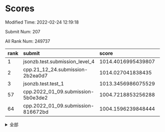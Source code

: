 # Scores

Modified Time: 2022-02-24 12:19:18

Submit Num: 207

All Rank Num: 249737

| rank |               submit               |       score        |       sigma        | pk_num |
| :--- | :--------------------------------- | :----------------- | :----------------- | :----- |
| 1    | jsonzb.test.submission_level_4     | 1014.4016995439807 | 0.8315202111898015 | 4827   |
| 2    | cpp.21_12_24.submission-2b2ea0d7   | 1014.027041838435  | 0.82179328180623   | 4825   |
| 3    | jsonzb.test.test_1                 | 1013.3456986075529 | 0.8031591640339619 | 4824   |
| 57   | cpp.2022_01_09.submission-5b0e3de2 | 1004.7218853256288 | 0.712807984259285  | 4823   |
| 64   | cpp.2022_01_09.submission-816672bd | 1004.1596239848444 | 0.7156099698852904 | 4826   |


<details>
<summary>全部</summary>

| rank |                 submit                 |       score        |       sigma        | pk_num |
| :--- | :------------------------------------- | :----------------- | :----------------- | :----- |
| 1    | jsonzb.test.submission_level_4         | 1014.4016995439807 | 0.8315202111898015 | 4827   |
| 2    | cpp.21_12_24.submission-2b2ea0d7       | 1014.027041838435  | 0.82179328180623   | 4825   |
| 3    | jsonzb.test.test_1                     | 1013.3456986075529 | 0.8031591640339619 | 4824   |
| 4    | gobigger.level_3.submission_level_3_39 | 1012.0961355252751 | 0.7951429985440841 | 4824   |
| 5    | gobigger.level_3.submission_level_3_25 | 1011.5905076951738 | 0.7664991174123172 | 4821   |
| 6    | gobigger.level_3.submission_level_3_41 | 1011.0709627440281 | 0.7881109249837635 | 4827   |
| 7    | gobigger.level_3.submission_level_3_1  | 1010.9053167086608 | 0.766828275398284  | 4828   |
| 8    | gobigger.level_3.submission_level_3_15 | 1010.7265407395196 | 0.7752779712758394 | 4826   |
| 9    | gobigger.level_3.submission_level_3_7  | 1010.7220964473438 | 0.7719785209187972 | 4828   |
| 10   | gobigger.level_3.submission_level_3_30 | 1010.5117604616397 | 0.7591125198513196 | 4825   |
| 11   | gobigger.level_3.submission_level_3_32 | 1010.4933683331777 | 0.7730654339862804 | 4821   |
| 12   | gobigger.level_3.submission_level_3_16 | 1010.4145191475252 | 0.7626592826019299 | 4826   |
| 13   | gobigger.level_3.submission_level_3_42 | 1010.4069792188487 | 0.7580290502261705 | 4828   |
| 14   | gobigger.level_3.submission_level_3_43 | 1010.3722275831788 | 0.759124707101698  | 4827   |
| 15   | gobigger.level_3.submission_level_3_2  | 1010.3591163520174 | 0.7686145718413115 | 4824   |
| 16   | gobigger.level_3.submission_level_3_37 | 1010.2741015679494 | 0.7701910784319067 | 4826   |
| 17   | gobigger.level_3.submission_level_3_26 | 1010.2701251345129 | 0.7843843451646432 | 4822   |
| 18   | gobigger.level_3.submission_level_3_23 | 1010.2449496135187 | 0.7585699958396853 | 4824   |
| 19   | gobigger.level_3.submission_level_3_33 | 1010.221166834583  | 0.7446466331874895 | 4821   |
| 20   | gobigger.level_3.submission_level_3_20 | 1010.2126492497331 | 0.7436173457104813 | 4828   |
| 21   | gobigger.level_3.submission_level_3_11 | 1010.1914740739608 | 0.7737290578195204 | 4828   |
| 22   | gobigger.level_3.submission_level_3_45 | 1010.1473215910771 | 0.7454621053065931 | 4822   |
| 23   | gobigger.level_3.submission_level_3_0  | 1010.14209234409   | 0.7491615531441606 | 4824   |
| 24   | gobigger.level_3.submission_level_3_35 | 1010.1406222990328 | 0.7694461080636421 | 4834   |
| 25   | gobigger.level_3.submission_level_3_17 | 1009.906320103474  | 0.7406429662239216 | 4830   |
| 26   | gobigger.level_3.submission_level_3_38 | 1009.9045432312817 | 0.7602389718184632 | 4824   |
| 27   | gobigger.level_3.submission_level_3_28 | 1009.8728651404759 | 0.7590725399146361 | 4825   |
| 28   | gobigger.level_3.submission_level_3_9  | 1009.8568023778049 | 0.7688868919107462 | 4826   |
| 29   | gobigger.level_3.submission_level_3_6  | 1009.830532139351  | 0.7483527389520704 | 4830   |
| 30   | gobigger.level_3.submission_level_3_3  | 1009.8181156789935 | 0.7757431917616996 | 4829   |
| 31   | gobigger.level_3.submission_level_3_27 | 1009.6832891471689 | 0.7577703472321127 | 4827   |
| 32   | gobigger.level_3.submission_level_3_49 | 1009.6740659117455 | 0.7501386372760976 | 4822   |
| 33   | gobigger.level_3.submission_level_3_8  | 1009.6426342926679 | 0.7498336081864129 | 4826   |
| 34   | gobigger.level_3.submission_level_3_24 | 1009.6410377635797 | 0.7807167865161381 | 4827   |
| 35   | gobigger.level_3.submission_level_3_21 | 1009.6241786755771 | 0.742274482399396  | 4829   |
| 36   | gobigger.level_3.submission_level_3_48 | 1009.623735861325  | 0.7665338578420585 | 4826   |
| 37   | gobigger.level_3.submission_level_3_12 | 1009.5915667790315 | 0.770048216172102  | 4825   |
| 38   | gobigger.level_3.submission_level_3_13 | 1009.5759220671615 | 0.7338355374396185 | 4826   |
| 39   | gobigger.level_3.submission_level_3_19 | 1009.5569386419485 | 0.7641787148672914 | 4825   |
| 40   | gobigger.level_3.submission_level_3_40 | 1009.5143599032009 | 0.7480711934258785 | 4827   |
| 41   | gobigger.level_3.submission_level_3_10 | 1009.4897285587673 | 0.768284330699324  | 4826   |
| 42   | gobigger.level_3.submission_level_3_34 | 1009.4777554490179 | 0.7514459081026115 | 4823   |
| 43   | gobigger.level_3.submission_level_3_46 | 1009.4667508330108 | 0.751291107395841  | 4831   |
| 44   | gobigger.level_3.submission_level_3_14 | 1009.465162028079  | 0.7583383719527075 | 4826   |
| 45   | gobigger.level_3.submission_level_3_36 | 1009.462241226108  | 0.7471746274838578 | 4826   |
| 46   | gobigger.level_3.submission_level_3_47 | 1009.3929072395739 | 0.7703510184047196 | 4828   |
| 47   | gobigger.level_3.submission_level_3_18 | 1009.3773262839983 | 0.7454972339613837 | 4825   |
| 48   | gobigger.level_3.submission_level_3_31 | 1009.0025220041723 | 0.7551039606629656 | 4828   |
| 49   | gobigger.level_3.submission_level_3_22 | 1008.8723035758021 | 0.744008144958603  | 4825   |
| 50   | gobigger.level_3.submission_level_3_4  | 1008.8493226227838 | 0.757245862404903  | 4823   |
| 51   | gobigger.level_3.submission_level_3_29 | 1008.8450728526557 | 0.7370605388923104 | 4826   |
| 52   | gobigger.level_3.submission_level_3_5  | 1008.8394107299349 | 0.7411798802887306 | 4825   |
| 53   | gobigger.level_3.submission_level_3_44 | 1007.8967740060654 | 0.7155892401453091 | 4825   |
| 54   | gobigger.level_1.submission_level_1_29 | 1006.059522524352  | 0.7322661085892029 | 4823   |
| 55   | gobigger.level_1.submission_level_1_23 | 1004.9078980843502 | 0.7259907608823782 | 4828   |
| 56   | gobigger.level_1.submission_level_1_27 | 1004.7580232294872 | 0.7221991728397552 | 4823   |
| 57   | cpp.2022_01_09.submission-5b0e3de2     | 1004.7218853256288 | 0.712807984259285  | 4823   |
| 58   | gobigger.level_1.submission_level_1_39 | 1004.4475394086945 | 0.7231665482669609 | 4824   |
| 59   | gobigger.level_1.submission_level_1_34 | 1004.4240430123522 | 0.7079073799840332 | 4822   |
| 60   | gobigger.level_1.submission_level_1_16 | 1004.4173171823246 | 0.7171361744957891 | 4824   |
| 61   | gobigger.level_1.submission_level_1_48 | 1004.2567272938059 | 0.7204757925286377 | 4825   |
| 62   | gobigger.level_1.submission_level_1_0  | 1004.2237967714323 | 0.7118554570555994 | 4824   |
| 63   | gobigger.level_1.submission_level_1_28 | 1004.1763925914362 | 0.7094834049875894 | 4825   |
| 64   | cpp.2022_01_09.submission-816672bd     | 1004.1596239848444 | 0.7156099698852904 | 4826   |
| 65   | gobigger.level_1.submission_level_1_13 | 1004.0941948180276 | 0.7318299234466185 | 4828   |
| 66   | gobigger.level_1.submission_level_1_18 | 1004.048974271629  | 0.719897518351807  | 4827   |
| 67   | gobigger.level_1.submission_level_1_14 | 1003.949673132097  | 0.7133964105164944 | 4829   |
| 68   | gobigger.level_1.submission_level_1_12 | 1003.8586360324941 | 0.7117070988644738 | 4830   |
| 69   | gobigger.level_1.submission_level_1_11 | 1003.704160485615  | 0.7198656204642038 | 4827   |
| 70   | gobigger.level_1.submission_level_1_46 | 1003.5830594038885 | 0.7158753131872261 | 4830   |
| 71   | gobigger.level_1.submission_level_1_32 | 1003.5729572203409 | 0.7268088681653518 | 4819   |
| 72   | gobigger.level_1.submission_level_1_10 | 1003.5349522874312 | 0.7033382069457108 | 4828   |
| 73   | gobigger.level_1.submission_level_1_2  | 1003.5088651743959 | 0.7153819857477405 | 4829   |
| 74   | gobigger.level_1.submission_level_1_25 | 1003.4301683743976 | 0.7163913367085722 | 4826   |
| 75   | gobigger.level_1.submission_level_1_1  | 1003.3765404163544 | 0.728085430063779  | 4827   |
| 76   | gobigger.level_1.submission_level_1_31 | 1003.3440426026641 | 0.7194611627241901 | 4819   |
| 77   | gobigger.level_1.submission_level_1_26 | 1003.2985177155387 | 0.7140247398931421 | 4827   |
| 78   | gobigger.level_1.submission_level_1_17 | 1003.2642311143065 | 0.7146028820166982 | 4824   |
| 79   | gobigger.level_1.submission_level_1_3  | 1003.2572938580283 | 0.7118884367993572 | 4827   |
| 80   | gobigger.level_1.submission_level_1_44 | 1003.2481299795971 | 0.7213876869275682 | 4827   |
| 81   | gobigger.level_1.submission_level_1_49 | 1003.1066057409694 | 0.7225039619421485 | 4828   |
| 82   | gobigger.level_1.submission_level_1_45 | 1003.072846403959  | 0.7176714850214996 | 4826   |
| 83   | gobigger.level_1.submission_level_1_36 | 1003.0059883393941 | 0.7059519064457407 | 4829   |
| 84   | gobigger.level_1.submission_level_1_43 | 1002.9263110071174 | 0.7198969335750267 | 4825   |
| 85   | gobigger.level_1.submission_level_1_4  | 1002.8701153410158 | 0.7076896854715852 | 4822   |
| 86   | gobigger.level_1.submission_level_1_21 | 1002.8448046369599 | 0.7285986741412286 | 4824   |
| 87   | gobigger.level_1.submission_level_1_7  | 1002.8372782656847 | 0.7067862034869032 | 4825   |
| 88   | gobigger.level_1.submission_level_1_6  | 1002.8267268112603 | 0.7175697985059365 | 4822   |
| 89   | gobigger.level_1.submission_level_1_35 | 1002.7935854437203 | 0.7186456232938201 | 4826   |
| 90   | gobigger.level_1.submission_level_1_15 | 1002.7140069022087 | 0.710469946805039  | 4821   |
| 91   | gobigger.level_1.submission_level_1_41 | 1002.6961228414134 | 0.7146260446604635 | 4824   |
| 92   | gobigger.level_1.submission_level_1_22 | 1002.618845702621  | 0.714547004692936  | 4827   |
| 93   | gobigger.level_1.submission_level_1_8  | 1002.6085729548282 | 0.70870589917262   | 4823   |
| 94   | gobigger.level_1.submission_level_1_38 | 1002.5671096799573 | 0.7113399776431756 | 4827   |
| 95   | gobigger.level_1.submission_level_1_42 | 1002.5391529144018 | 0.719342546825115  | 4831   |
| 96   | gobigger.level_1.submission_level_1_20 | 1002.4062279410224 | 0.7179286697036042 | 4826   |
| 97   | gobigger.level_1.submission_level_1_33 | 1002.3877101793154 | 0.711574210880665  | 4819   |
| 98   | gobigger.level_1.submission_level_1_47 | 1002.2528400862659 | 0.7165205208775288 | 4823   |
| 99   | gobigger.level_1.submission_level_1_5  | 1002.1084263200122 | 0.7094477482693771 | 4828   |
| 100  | gobigger.level_1.submission_level_1_19 | 1002.102681280842  | 0.7061303193840204 | 4827   |
| 101  | gobigger.level_1.submission_level_1_24 | 1002.0238840224563 | 0.7199733075026549 | 4829   |
| 102  | gobigger.level_1.submission_level_1_37 | 1001.9875135347452 | 0.7154887850077543 | 4822   |
| 103  | gobigger.level_1.submission_level_1_30 | 1001.9791097925744 | 0.7154161624345107 | 4830   |
| 104  | gobigger.level_1.submission_level_1_9  | 1001.6015031395265 | 0.7095914525802633 | 4827   |
| 105  | gobigger.level_1.submission_level_1_40 | 1001.5095551075534 | 0.7031441637909562 | 4821   |
| 106  | gobigger.random.submission_random_39   | 997.5043943817125  | 0.714208635456691  | 4827   |
| 107  | gobigger.random.submission_random_3    | 997.4934778800975  | 0.7066568821508291 | 4824   |
| 108  | gobigger.random.submission_random_41   | 997.2000031736433  | 0.7088968586462702 | 4827   |
| 109  | gobigger.random.submission_random_6    | 997.0374559351424  | 0.7069180630367757 | 4824   |
| 110  | gobigger.random.submission_random_30   | 996.8297984478608  | 0.7192072614205662 | 4827   |
| 111  | gobigger.random.submission_random_24   | 996.7844453521822  | 0.7033397768534931 | 4827   |
| 112  | gobigger.random.submission_random_5    | 996.6790252791587  | 0.6990772681427556 | 4819   |
| 113  | gobigger.random.submission_random_43   | 996.6454744231193  | 0.6957652448434517 | 4826   |
| 114  | gobigger.random.submission_random_42   | 996.5868543070588  | 0.6896772040630602 | 4828   |
| 115  | gobigger.random.submission_random_1    | 996.534056871396   | 0.7130186084450904 | 4828   |
| 116  | gobigger.random.submission_random_12   | 996.5196042834194  | 0.7121148047362156 | 4824   |
| 117  | gobigger.random.submission_random_16   | 996.4815122497896  | 0.7068093719935786 | 4824   |
| 118  | gobigger.random.submission_random_13   | 996.4431198959314  | 0.699759760423958  | 4826   |
| 119  | gobigger.random.submission_random_25   | 996.3131144359972  | 0.7229540318910138 | 4824   |
| 120  | gobigger.random.submission_random_37   | 996.3035929588268  | 0.7091969071985774 | 4825   |
| 121  | gobigger.random.submission_random_20   | 996.2776886500087  | 0.6973976492664    | 4828   |
| 122  | gobigger.random.submission_random_49   | 996.1975736542342  | 0.6970769653689558 | 4825   |
| 123  | gobigger.random.submission_random_9    | 996.1780175832564  | 0.7078218963478489 | 4824   |
| 124  | gobigger.random.submission_random_21   | 996.1778857074726  | 0.7076849391516401 | 4827   |
| 125  | gobigger.random.submission_random_36   | 996.1672465567888  | 0.7137222080735617 | 4829   |
| 126  | gobigger.random.submission_random_35   | 996.1026407622044  | 0.7203374613125624 | 4825   |
| 127  | gobigger.random.submission_random_18   | 996.0480458545226  | 0.7021118526204149 | 4832   |
| 128  | gobigger.random.submission_random_0    | 996.0354491403144  | 0.7092382725874828 | 4830   |
| 129  | gobigger.random.submission_random_19   | 995.9565914885762  | 0.718597486763781  | 4821   |
| 130  | gobigger.random.submission_random_27   | 995.914500133098   | 0.7101074659168674 | 4823   |
| 131  | gobigger.random.submission_random_22   | 995.9125843667015  | 0.7224459740244937 | 4826   |
| 132  | gobigger.random.submission_random_33   | 995.908012569723   | 0.7004395595795617 | 4823   |
| 133  | gobigger.random.submission_random_44   | 995.8789220414304  | 0.7140775793129072 | 4830   |
| 134  | gobigger.random.submission_random_17   | 995.8441098871349  | 0.7104818989703452 | 4826   |
| 135  | gobigger.random.submission_random_10   | 995.8347625499622  | 0.7004457580836846 | 4826   |
| 136  | gobigger.random.submission_random_7    | 995.8003108307918  | 0.7113878700012662 | 4827   |
| 137  | gobigger.random.submission_random_4    | 995.703899048262   | 0.7184024899698062 | 4828   |
| 138  | gobigger.random.submission_random_40   | 995.6851350995587  | 0.7099461856300777 | 4830   |
| 139  | gobigger.random.submission_random_29   | 995.6604774115214  | 0.713603353571097  | 4824   |
| 140  | gobigger.random.submission_random_2    | 995.6312609976019  | 0.7156644814718951 | 4828   |
| 141  | gobigger.random.submission_random_15   | 995.6239557412525  | 0.6974621569186019 | 4826   |
| 142  | gobigger.random.submission_random_14   | 995.5355634357724  | 0.7129431903121535 | 4826   |
| 143  | gobigger.random.submission_random_45   | 995.5256597025736  | 0.7171930188133437 | 4824   |
| 144  | gobigger.random.submission_random_28   | 995.4603733492116  | 0.7105791211107659 | 4824   |
| 145  | gobigger.random.submission_random_32   | 995.4305252680005  | 0.7045989579800083 | 4824   |
| 146  | gobigger.random.submission_random_48   | 995.4288053201377  | 0.7086913712998724 | 4826   |
| 147  | gobigger.random.submission_random_46   | 995.3193849879705  | 0.7156578970472063 | 4833   |
| 148  | gobigger.random.submission_random_26   | 995.2529371855766  | 0.7083606728251998 | 4822   |
| 149  | gobigger.random.submission_random_8    | 995.090081091594   | 0.7187980470106694 | 4822   |
| 150  | gobigger.random.submission_random_23   | 994.9548727877288  | 0.7075060943136285 | 4827   |
| 151  | gobigger.random.submission_random_38   | 994.8801719099606  | 0.7022133498594564 | 4823   |
| 152  | gobigger.random.submission_random_47   | 994.8562413143198  | 0.7147751007713057 | 4830   |
| 153  | gobigger.level_2.submission_level_2_4  | 994.843431987612   | 0.7188786762648145 | 4826   |
| 154  | gobigger.level_2.submission_level_2_39 | 994.7455595219446  | 0.726767740941299  | 4826   |
| 155  | gobigger.random.submission_random_11   | 994.6574717046135  | 0.7361891659337765 | 4830   |
| 156  | gobigger.random.submission_random_34   | 994.5095423734946  | 0.7084740057151496 | 4820   |
| 157  | gobigger.level_2.submission_level_2_48 | 993.8777563770188  | 0.724880366770763  | 4825   |
| 158  | gobigger.random.submission_random_31   | 993.8026922035335  | 0.7226295958855209 | 4826   |
| 159  | gobigger.level_2.submission_level_2_47 | 993.7058294374292  | 0.7363395515502807 | 4827   |
| 160  | gobigger.level_2.submission_level_2_19 | 993.6585677294132  | 0.7229003973650562 | 4827   |
| 161  | gobigger.level_2.submission_level_2_5  | 993.6034164916207  | 0.7240345388476194 | 4824   |
| 162  | gobigger.level_2.submission_level_2_32 | 993.3323069330071  | 0.7313722219915114 | 4824   |
| 163  | gobigger.level_2.submission_level_2_25 | 993.2336175150514  | 0.7416366647102585 | 4819   |
| 164  | gobigger.level_2.submission_level_2_12 | 993.1439026221398  | 0.7242502953429052 | 4826   |
| 165  | gobigger.level_2.submission_level_2_10 | 992.8983164048806  | 0.7456151891289584 | 4824   |
| 166  | gobigger.level_2.submission_level_2_44 | 992.8520931761389  | 0.7240479907602455 | 4821   |
| 167  | gobigger.level_2.submission_level_2_14 | 992.8430020061705  | 0.7428868072624826 | 4824   |
| 168  | gobigger.level_2.submission_level_2_30 | 992.8145705822924  | 0.7440007249127397 | 4830   |
| 169  | gobigger.level_2.submission_level_2_9  | 992.7523184473373  | 0.7468289886377212 | 4827   |
| 170  | gobigger.level_2.submission_level_2_15 | 992.6957983353825  | 0.7521515382829748 | 4826   |
| 171  | gobigger.level_2.submission_level_2_16 | 992.6722493239906  | 0.7527182727729846 | 4827   |
| 172  | gobigger.level_2.submission_level_2_22 | 992.6328162074752  | 0.7315917576387435 | 4824   |
| 173  | gobigger.level_2.submission_level_2_1  | 992.6039741409161  | 0.7408633624661017 | 4828   |
| 174  | gobigger.level_2.submission_level_2_23 | 992.5842834453333  | 0.7414371531256542 | 4827   |
| 175  | gobigger.level_2.submission_level_2_24 | 992.5642042110264  | 0.7262429282303884 | 4831   |
| 176  | gobigger.level_2.submission_level_2_41 | 992.5594759970646  | 0.7486719422380798 | 4827   |
| 177  | gobigger.level_2.submission_level_2_7  | 992.4833922195643  | 0.7530232295285658 | 4824   |
| 178  | gobigger.level_2.submission_level_2_13 | 992.4464310075977  | 0.746589785622291  | 4826   |
| 179  | gobigger.level_2.submission_level_2_6  | 992.3574029468082  | 0.7496628712285021 | 4828   |
| 180  | gobigger.level_2.submission_level_2_31 | 992.3130080099464  | 0.7416989017986102 | 4827   |
| 181  | gobigger.level_2.submission_level_2_11 | 992.2727897743465  | 0.7506772883419589 | 4826   |
| 182  | gobigger.level_2.submission_level_2_36 | 992.2412079101883  | 0.7565900274457859 | 4824   |
| 183  | gobigger.level_2.submission_level_2_26 | 992.2130673619613  | 0.7423899533756505 | 4823   |
| 184  | gobigger.level_2.submission_level_2_18 | 991.9747879162709  | 0.7382042763183706 | 4826   |
| 185  | gobigger.level_2.submission_level_2_8  | 991.9060201904529  | 0.741576187624746  | 4826   |
| 186  | gobigger.level_2.submission_level_2_2  | 991.8818026673246  | 0.7499136763091834 | 4830   |
| 187  | gobigger.level_2.submission_level_2_21 | 991.8200341244144  | 0.7571196391945512 | 4828   |
| 188  | gobigger.level_2.submission_level_2_33 | 991.7508503896106  | 0.7431449341399203 | 4825   |
| 189  | gobigger.level_2.submission_level_2_17 | 991.7384580837219  | 0.7495769584134944 | 4826   |
| 190  | gobigger.level_2.submission_level_2_28 | 991.5875045348927  | 0.7481752530192954 | 4829   |
| 191  | gobigger.level_2.submission_level_2_35 | 991.5454699175898  | 0.7434375932143978 | 4826   |
| 192  | gobigger.level_2.submission_level_2_27 | 991.4227020261436  | 0.7538039455372672 | 4827   |
| 193  | gobigger.level_2.submission_level_2_20 | 991.3346725243325  | 0.773488815902869  | 4826   |
| 194  | gobigger.level_2.submission_level_2_34 | 991.233396932921   | 0.7405602703229086 | 4825   |
| 195  | gobigger.level_2.submission_level_2_49 | 991.205746239289   | 0.7668576260972698 | 4823   |
| 196  | gobigger.level_2.submission_level_2_40 | 991.2020909660899  | 0.7582407219266794 | 4823   |
| 197  | gobigger.level_2.submission_level_2_46 | 991.0502846213762  | 0.7501531907991743 | 4831   |
| 198  | gobigger.level_2.submission_level_2_37 | 990.9970700350327  | 0.7619523757733899 | 4831   |
| 199  | gobigger.level_2.submission_level_2_45 | 990.9775820764122  | 0.775327907310514  | 4828   |
| 200  | gobigger.level_2.submission_level_2_29 | 990.8406119938122  | 0.7642072873475624 | 4821   |
| 201  | gobigger.level_2.submission_level_2_0  | 990.7063868957554  | 0.7457621842381302 | 4831   |
| 202  | gobigger.level_2.submission_level_2_3  | 990.6445660258796  | 0.7564034274861616 | 4827   |
| 203  | gobigger.level_2.submission_level_2_43 | 990.328408054139   | 0.7892470669542603 | 4827   |
| 204  | gobigger.level_2.submission_level_2_42 | 990.2125242206065  | 0.7585288466671555 | 4828   |
| 205  | gobigger.level_2.submission_level_2_38 | 990.0501073152955  | 0.7822590392666684 | 4827   |
| 206  | gobigger.none.submission_none_1        | 977.9572340678029  | 1.3622548481583654 | 4827   |
| 207  | gobigger.none.submission_none_0        | 976.2854787962984  | 1.433406519963236  | 4826   |

</details>